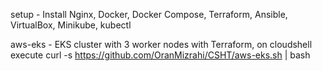 setup - Install Nginx, Docker, Docker Compose, Terraform, Ansible, VirtualBox, Minikube, kubectl

aws-eks - EKS cluster with 3 worker nodes with Terraform, on cloudshell execute curl -s https://github.com/OranMizrahi/CSHT/aws-eks.sh | bash

